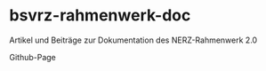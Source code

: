 bsvrz-rahmenwerk-doc
====================

Artikel und Beiträge zur Dokumentation des NERZ-Rahmenwerk 2.0

Github-Page
